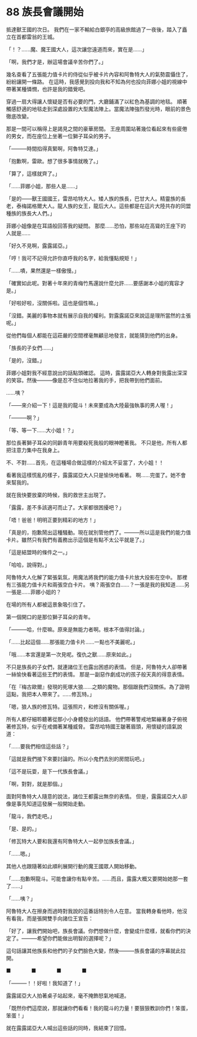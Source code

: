 # 88 族長會議開始

抵達獸王國的次日。
我們在一家不輸給白銀亭的高級旅館過了一夜後，踏入了矗立在首都雷翁的王城。

「！？......魔、魔王國大人，這次讓您遠道而來，實在是......」

「啊，我們才是，辦這場會議辛苦你們了。」

幾名查看了五張能力值卡片的侍從似乎被卡片內容和阿魯特大人的氣勢震懾住了，紛紛讓開一條路。
在這時，我感覺到投向我和不知為何也投向菲娜小姐的視線中帶著某種憐憫，也許是我的錯覺吧。

穿過一扇大得讓人懷疑是否有必要的門，大廳鋪滿了以紅色為基調的地毯。
順著觸感舒適的地毯走到深處設置的大型魔法陣上。當魔法陣強烈發光時，眼前的景色徹底改變。

那是一間可以稱得上是謁見之間的豪華房間。
王座周圍站著幾位看起來有些疲倦的男女，而在座位上坐著一位獅子耳朵的男子。

「———時間掐得真緊啊，阿魯特艾達。」

「抱歉啊，雷歐。想了很多事情就晚了。」

「算了，這樣就齊了。」

「......菲娜小姐，那些人是......」

「是的——獸王國國王，雷昂哈特大人。矮人族的族長，巴甘大人。精靈族的長老，泰梅諾格爾大人。龍人族的女王，龍后大人。這些都是在這片大陸共存的同盟種族的族長大人們。」

菲娜小姐像是在耳語般回答我的疑問。
那麼......恐怕，那些站在高聳的王座下的人就是......

「好久不見啊，露露諾亞。」

「哼！我可不記得允許你直呼我的名字，給我懂點規矩！」

「......嘖，果然還是一樣傲慢。」

「確實如此呢。對著十年來的青梅竹馬還說什麼允許......要感謝本小姐的寬容才是。」

「好啦好啦，沒關係啦。這也是個性嘛。」

「沒錯。美麗的事物本就有展示自我的權利。對露露諾亞來說這是理所當然的主張呢。」

從他們每個人都能在這莊嚴的空間裡毫無顧忌地發言，就能猜到他們的出身。

「族長的子女們......」

「是的，沒錯。」

菲娜小姐對我不經意說出的話點頭確認。
這時，露露諾亞大人轉身對我露出深深的笑容。然後———像是忍不住似地拉著我的手，把我帶到他們面前。

......咦？

「——來介紹一下！這是我的龍斗！未來要成為大陸最強執事的男人喔！」

「———啊？」

「等、等一下......大小姐！？」

那位長著獅子耳朵的同齡青年用要殺死我般的眼神瞪著我。
不只是他，所有人都把注意力集中在我身上。

不、不對......首先，在這種場合做這樣的介紹太不妥當了，大小姐！！

看著我這樣慌亂的樣子，露露諾亞大人只是愉快地看著。
啊......完蛋了。她不會來幫我的。

就在我快要放棄的時候，我的救世主出現了。

「露露，差不多該適可而止了。大家都很困擾吧？」

「唔！爸爸！明明正要到精彩的地方！」

「真是的，抱歉鬧出這種騷動。現在就別管他們了。———所以這是我們的能力值卡片。雖然只有我們有義務出示這個是有點不太公平就是了。」

「這是結盟時的條件之一。」

「哈哈，說得對。」

阿魯特大人化解了緊張氣氛，用魔法將我們的能力值卡片放大投影在空中。
那裡有三張能力值卡片和兩張空白卡片。
咦？兩張空白......？一張是我的我知道......另一張是......菲娜小姐的？

在場的所有人都被這景象吸引住了。

第一個開口的是那位獅子耳朵的青年。

「———哈，什麼嘛。原來是無能力者啊。根本不值得討論。」

「......比起這個......那張能力值卡片......一點也不美麗呢。」

「哦......本宮還是第一次見呢。復仇之獸......原來如此。」

不只是族長的子女們，就連諸位王也露出困惑的表情。
但是，阿魯特大人卻帶著一絲愉快看著這些王們的表情。
那是一副惡作劇成功的孩子般天真的得意表情。

「在『梅古歐爾』發現的死塚大狼......之類的魔物。那個跟我們沒關係。為了證明這點，我把本人帶來了。......修瓦特。」

「嗯，狼人族的修瓦特。這張照片，和修沒有關係喔。」

所有人都仔細聆聽著從那小小身體發出的話語。
他們帶著警戒地緊繃著身子俯視著修瓦特，似乎在戒備著某種威脅。
雷昂哈特國王皺著眉頭，用懷疑的語氣說道：

「......要我們相信這些話？」

「這就是我們接下來要討論的。所以小鬼們去別的房間玩吧。」

「這不是玩耍，是下一代族長會議。」

「啊，對對，就是那個。」

面對阿魯特大人隨意的說法，諸位王都露出無奈的表情。
但是，露露諾亞大人卻像是事先知道這發展一般開始走動。

「龍斗，我們走吧。」

「是、是的。」

「修瓦特大人要和我還有阿魯特大人一起參加族長會議。」

「......嗯。」

其他人也跟隨著如此順利展開行動的魔王國眾人開始移動。

「......抱歉啊龍斗。可能會讓你有點辛苦。......而且，露露大概又要開始她那一套了......」

「......咦？」

阿魯特大人在擦身而過時對我說的這番話特別令人在意。
當我轉身看他時，他沒有看我，而是張開雙手向諸位王宣告：

「好了，讓我們開始吧，族長會議。你們想做什麼，會變成什麼樣，就看你們的決定了。———希望你們能做出明智的選擇呢？」

這句話讓其他族長和他們的子女們臉色大變，然後———族長會議的序幕就此拉開。

■　　　　■　　　　■　　　　■

「———！！好啦！我知道了！」

露露諾亞大人拍著桌子站起來，毫不掩飾怒氣地喊道。

「既然你們這麼說，那就讓你們看看！我的龍斗的力量！要狠狠教訓你們！笨蛋，笨蛋！」

就在露露諾亞大人喊出這些話的同時，我結束了回憶。
